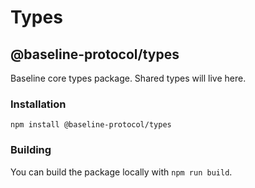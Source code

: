 # Types

## @baseline-protocol/types

Baseline core types package. Shared types will live here.

### Installation

`npm install @baseline-protocol/types`

### Building

You can build the package locally with `npm run build`.

